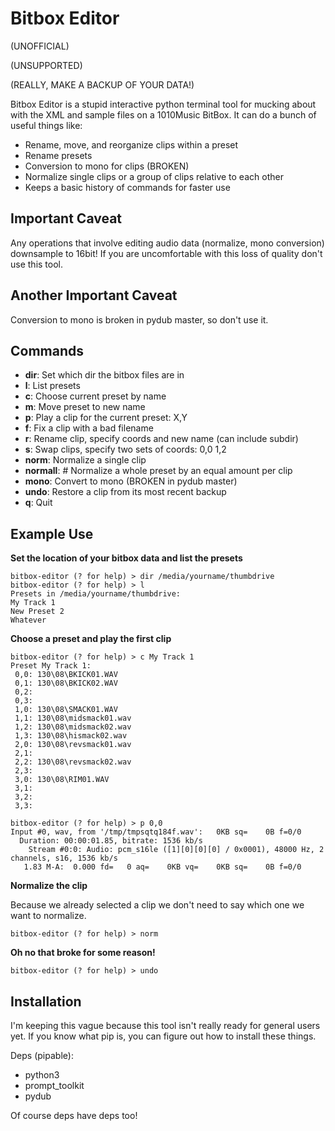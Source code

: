 # Bitbox Editor

(UNOFFICIAL)

(UNSUPPORTED)

(REALLY, MAKE A BACKUP OF YOUR DATA!)

Bitbox Editor is a stupid interactive python terminal tool for mucking about
with the XML and sample files on a 1010Music BitBox.  It can do a bunch of
useful things like:

* Rename, move, and reorganize clips within a preset
* Rename presets
* Conversion to mono for clips (BROKEN)
* Normalize single clips or a group of clips relative to each other
* Keeps a basic history of commands for faster use

## Important Caveat

Any operations that involve editing audio data (normalize, mono conversion)
downsample to 16bit!  If you are uncomfortable with this loss of quality don't
use this tool.

## Another Important Caveat

Conversion to mono is broken in pydub master, so don't use it.

## Commands

* **dir**: Set which dir the bitbox files are in
* **l**: List presets
* **c**: Choose current preset by name
* **m**: Move preset to new name
* **p**: Play a clip for the current preset: X,Y
* **f**: Fix a clip with a bad filename
* **r**: Rename clip, specify coords and new name (can include subdir)
* **s**: Swap clips, specify two sets of coords: 0,0 1,2
* **norm**: Normalize a single clip
* **normall**: # Normalize a whole preset by an equal amount per clip
* **mono**: Convert to mono (BROKEN in pydub master)
* **undo**: Restore a clip from its most recent backup
* **q**:    Quit

## Example Use

**Set the location of your bitbox data and list the presets**

```
bitbox-editor (? for help) > dir /media/yourname/thumbdrive
bitbox-editor (? for help) > l
Presets in /media/yourname/thumbdrive:
My Track 1
New Preset 2
Whatever
```

**Choose a preset and play the first clip**

```
bitbox-editor (? for help) > c My Track 1
Preset My Track 1:
 0,0: 130\08\BKICK01.WAV
 0,1: 130\08\BKICK02.WAV
 0,2:
 0,3:
 1,0: 130\08\SMACK01.WAV
 1,1: 130\08\midsmack01.wav
 1,2: 130\08\midsmack02.wav
 1,3: 130\08\hismack02.wav
 2,0: 130\08\revsmack01.wav
 2,1:
 2,2: 130\08\revsmack02.wav
 2,3:
 3,0: 130\08\RIM01.WAV
 3,1:
 3,2:
 3,3:

bitbox-editor (? for help) > p 0,0
Input #0, wav, from '/tmp/tmpsqtq184f.wav':   0KB sq=    0B f=0/0
  Duration: 00:00:01.85, bitrate: 1536 kb/s
    Stream #0:0: Audio: pcm_s16le ([1][0][0][0] / 0x0001), 48000 Hz, 2 channels, s16, 1536 kb/s
   1.83 M-A:  0.000 fd=   0 aq=    0KB vq=    0KB sq=    0B f=0/0
```

**Normalize the clip**

Because we already selected a clip we don't need to say which one we want to
normalize.

```
bitbox-editor (? for help) > norm
```

**Oh no that broke for some reason!**

```
bitbox-editor (? for help) > undo
```

## Installation

I'm keeping this vague because this tool isn't really ready for general users
yet.  If you know what pip is, you can figure out how to install these things.

Deps (pipable):

* python3
* prompt_toolkit
* pydub

Of course deps have deps too!
